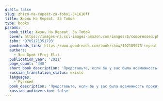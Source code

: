 ```yaml
---
draft: false
slug: zhizn-na-repeat-za-toboi-341610ff
title: Жизнь На Repeat. За Тобой
type: books
params:
  book_title: Жизнь На Repeat. За Тобой
  cover: https://images-na.ssl-images-amazon.com/images/S/compressed.photo.goodreads.com/books/1675674857i/102189973.jpg
  isbn: '9785171351793'
  goodreads_link: https://www.goodreads.com/book/show/102189973-repeat
  authors:
    - Эли Фрей (Frej Eli)
  publication_year: '2021'
  page_count: '448'
  short_book_description: 'Представьте, если бы у вас была возможность прожить параллельные жизни: одну — как девушка, а вторую — как парень, какой выбор вы сделали бы? Когда Серафима появилась на свет, родителям пришлось...'
  russian_translation_status: exists
  languages:
    - Русский
  book_description: 'Представьте, если бы у вас была возможность прожить параллельные жизни: одну — как девушка, а вторую — как парень, какой выбор вы сделали бы? Когда Серафима появилась на свет, родителям пришлось выбирать — оставить ее девочкой или же мальчиком. И ей выпал первый путь. Но жизнь Серафимы сложилась не самым лучшим образом. Нескладной, угловатой, ей просто не везет в любви: парень, который ей очень нравится, разбивает ей сердце, предпочитая другую девушку... Неужели Серафима никогда не узнает, что такое взаимная любовь? И вдруг у Серафимы появляется шанс — вернуться в начало и все переиграть. Но есть нюанс: она возвращается к моменту своего рождения... в мужском теле. Однако сердце все равно тянется к тому же самому человеку, но теперь все становится еще сложнее...'
  russian_audioversion: false
---
```

